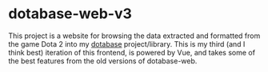 # dotabase-web-v3

This project is a website for browsing the data extracted and formatted from the game Dota 2 into my [dotabase]() project/library. This is my third (and I think best) iteration of this frontend, is powered by Vue, and takes some of the best features from the old versions of dotabase-web.
